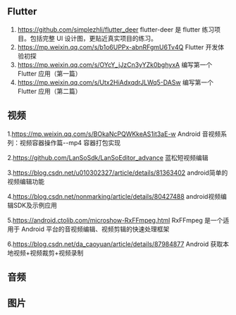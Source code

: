## Flutter

1. https://github.com/simplezhli/flutter_deer
flutter-deer 是 flutter 练习项目。包括完整 UI 设计图，更贴近真实项目的练习。
2. https://mp.weixin.qq.com/s/b1o6UPPx-abnRFgmU6Tv4Q Flutter 开发体验初探
3. https://mp.weixin.qq.com/s/OYcY_jJzCn3yYZk0bghyxA
编写第一个 Flutter 应用（第一篇）
4. https://mp.weixin.qq.com/s/Utx2HiAdxqdrJLWq5-DASw 编写第一个 Flutter 应用（第二篇）

## 视频
1.https://mp.weixin.qq.com/s/BOkaNcPQWKkeAS1it3aE-w
Android 音视频系列：视频容器操作篇--mp4 容器打包实现

2.https://github.com/LanSoSdk/LanSoEditor_advance 蓝松短视频编辑

3.https://blog.csdn.net/u010302327/article/details/81363402 android简单的视频编辑功能

4.https://blog.csdn.net/nonmarking/article/details/80427488 android视频编辑SDK及示例应用

5.https://android.ctolib.com/microshow-RxFFmpeg.html RxFFmpeg 是一个适用于 Android 平台的音视频编辑、视频剪辑的快速处理框架

6.https://blog.csdn.net/da_caoyuan/article/details/87984877 Android 获取本地视频+视频裁剪+视频录制


## 音频


## 图片

